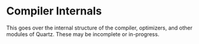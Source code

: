 # Compiler Internals

This goes over the internal structure of the compiler, optimizers, and other modules of Quartz. These
may be incomplete or in-progress. 